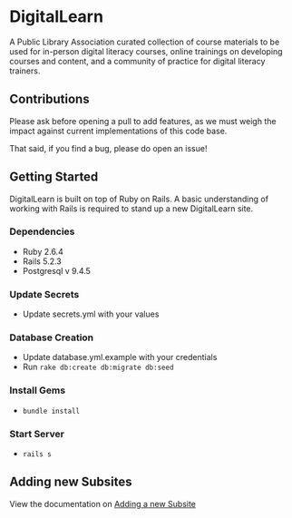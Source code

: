 # DigitalLearn

A Public Library Association curated collection of course materials to be used for in-person
digital literacy courses, online trainings on developing courses and content, and a community of
practice for digital literacy trainers.

## Contributions

Please ask before opening a pull to add features, as we must weigh the impact against current
implementations of this code base.

That said, if you find a bug, please do open an issue!

## Getting Started

DigitalLearn is built on top of Ruby on Rails. A basic understanding of working with Rails is
required to stand up a new DigitalLearn site.

### Dependencies

- Ruby 2.6.4
- Rails 5.2.3
- Postgresql v 9.4.5

### Update Secrets

- Update secrets.yml with your values

### Database Creation

- Update database.yml.example with your credentials
- Run `rake db:create db:migrate db:seed`

### Install Gems

- `bundle install`

### Start Server

- `rails s`

## Adding new Subsites

View the documentation on [Adding a new Subsite](/docs/adding_a_subsite.md)
